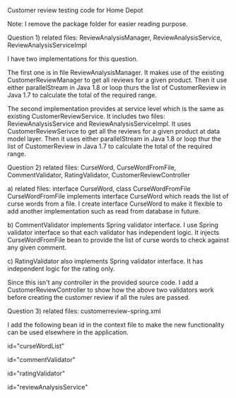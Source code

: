 Customer review testing code for Home Depot

Note: I remove the package folder for easier reading purpose.

Question 1) related files: ReviewAnalysisManager, ReviewAnalysisService, ReviewAnalysisServiceImpl

I have two implementations for this question. 

The first one is in file ReviewAnalysisManager. It makes use of the existing CustomerReviewManager to get all reviews for a given product. Then it use either parallelStream in Java 1.8 or loop thurs the list of CustomerReview in Java 1.7 to calculate the total of the required range.

The second implementation provides at service level which is the same as existing CustomerReviewService. It includes two files: ReviewAnalysisService and ReviewAnalysisServiceImpl. It uses CustomerReviewSerivce to get all the reviews for a given product at data model layer. Then it uses either parallelStream in Java 1.8 or loop thur the list of CustomerReview in Java 1.7 to calculate the total of the required range.

Question 2) related files: CurseWord, CurseWordFromFile, CommentValidator, RatingValidator, CustomerReviewController

a) related files: interface CurseWord, class CurseWordFromFile
CurseWordFromFile implements interface CurseWord which reads the list of curse words from a file. I create interface CurseWord to make it flexible to add another implementation such as read from database in future.

b) CommentValidator implements Spring validator interface. I use Spring validator interface so that each validator has independent logic. It injects CurseWordFromFile bean to provide the list of curse words to check against any given comment.

c) RatingValidator also implements Spring validator interface. It has independent logic for the rating only.

Since this isn't any controller in the provided source code. I add a CustomerReviewController to show how the above two validators work before creating the customer review if all the rules are passed.

Question 3) related files: customerreview-spring.xml

I add the following bean id in the context file to make the new functionality can be used elsewhere in the application.

id="curseWordList" 
 
id="commentValidator"
 
id="ratingValidator"

id="reviewAnalysisService"
